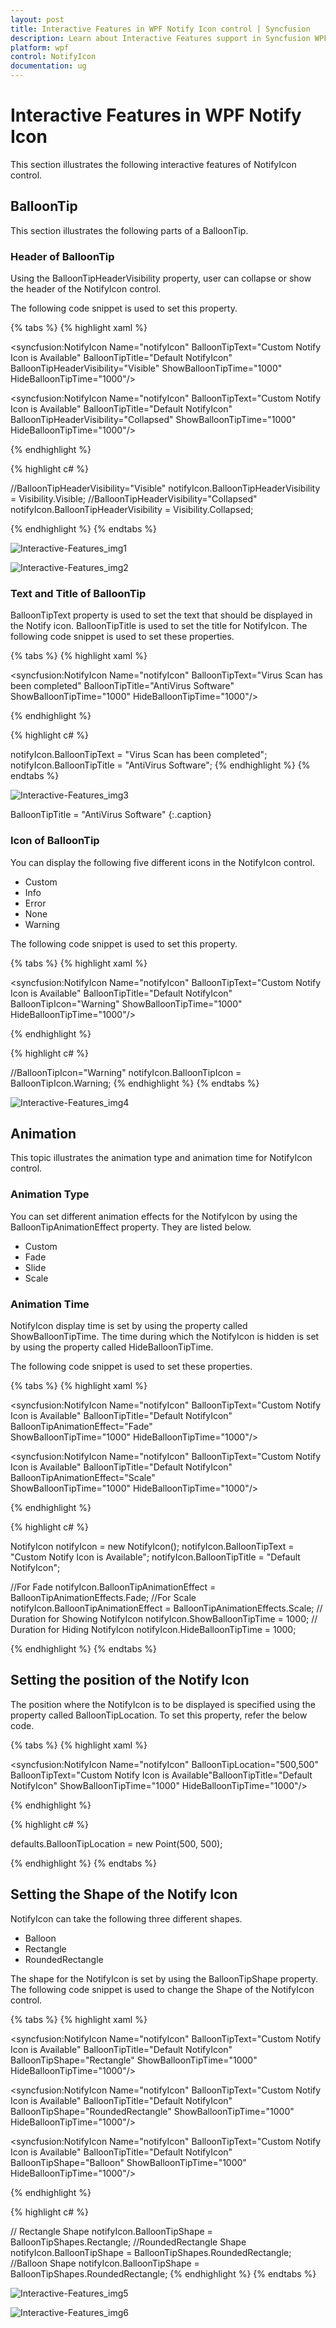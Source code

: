 ```yaml
---
layout: post
title: Interactive Features in WPF Notify Icon control | Syncfusion
description: Learn about Interactive Features support in Syncfusion WPF Notify Icon control and more.
platform: wpf
control: NotifyIcon
documentation: ug
---
```


# Interactive Features in WPF Notify Icon

This section illustrates the following interactive features of NotifyIcon control. 

## BalloonTip

This section illustrates the following parts of a BalloonTip.

### Header of BalloonTip

Using the BalloonTipHeaderVisibility property, user can collapse or show the header of the NotifyIcon control.

The following code snippet is used to set this property.

{% tabs %}
{% highlight xaml %}


<!--BalloonTipHeaderVisibility="Visible" -->
<syncfusion:NotifyIcon Name="notifyIcon" BalloonTipText="Custom Notify 
Icon is Available"  BalloonTipTitle="Default NotifyIcon" BalloonTipHeaderVisibility="Visible" 
ShowBalloonTipTime="1000" HideBalloonTipTime="1000"/>

<!--BalloonTipHeaderVisibility="Collapsed" -->
<syncfusion:NotifyIcon Name="notifyIcon" BalloonTipText="Custom Notify 
Icon is Available"  BalloonTipTitle="Default NotifyIcon" BalloonTipHeaderVisibility="Collapsed" 
ShowBalloonTipTime="1000" HideBalloonTipTime="1000"/>

{% endhighlight %}

{% highlight c# %}

//BalloonTipHeaderVisibility="Visible"
notifyIcon.BalloonTipHeaderVisibility = Visibility.Visible;
//BalloonTipHeaderVisibility="Collapsed"
notifyIcon.BalloonTipHeaderVisibility = Visibility.Collapsed;

{% endhighlight %}
{% endtabs %}


![Interactive-Features_img1](Interactive-Features_images/Interactive-Features_img1.jpeg)



![Interactive-Features_img2](Interactive-Features_images/Interactive-Features_img2.jpeg)



### Text and Title of BalloonTip

BalloonTipText property is used to set the text that should be displayed in the Notify icon. BalloonTipTitle is used to set the title for NotifyIcon. The following code snippet is used to set these properties.

{% tabs %}
{% highlight xaml %}


<syncfusion:NotifyIcon Name="notifyIcon" BalloonTipText="Virus Scan has been 
completed" BalloonTipTitle="AntiVirus Software" ShowBalloonTipTime="1000" 
HideBalloonTipTime="1000"/>

{% endhighlight %}

{% highlight c# %}


notifyIcon.BalloonTipText = "Virus Scan has been completed";
notifyIcon.BalloonTipTitle = "AntiVirus Software";
{% endhighlight %}
{% endtabs %}


![Interactive-Features_img3](Interactive-Features_images/Interactive-Features_img3.jpeg)



BalloonTipTitle = "AntiVirus Software"
{:.caption}

### Icon of BalloonTip

You can display the following five different icons in the NotifyIcon control. 

* Custom
* Info
* Error
* None
* Warning

The following code snippet is used to set this property.

{% tabs %}
{% highlight xaml %}

<!-- BalloonTipIcon="Warning" -->
<syncfusion:NotifyIcon Name="notifyIcon" BalloonTipText="Custom Notify 
Icon is Available"  BalloonTipTitle="Default NotifyIcon" BalloonTipIcon="Warning" 
ShowBalloonTipTime="1000" HideBalloonTipTime="1000"/>

{% endhighlight %}

{% highlight c# %}

//BalloonTipIcon="Warning"
notifyIcon.BalloonTipIcon = BalloonTipIcon.Warning;
{% endhighlight %}
{% endtabs %}


![Interactive-Features_img4](Interactive-Features_images/Interactive-Features_img4.jpeg)



## Animation

This topic illustrates the animation type and animation time for NotifyIcon control.

### Animation Type

You can set different animation effects for the NotifyIcon by using the BalloonTipAnimationEffect property. They are listed below.

* Custom
* Fade
* Slide
* Scale

### Animation Time

NotifyIcon display time is set by using the property called ShowBalloonTipTime. The time during which the NotifyIcon is hidden is set by using the property called HideBalloonTipTime.

The following code snippet is used to set these properties.

{% tabs %}
{% highlight xaml %}

<!-- For Fade -->
<syncfusion:NotifyIcon Name="notifyIcon" BalloonTipText="Custom Notify 
Icon is Available"  BalloonTipTitle="Default NotifyIcon" BalloonTipAnimationEffect="Fade"  
ShowBalloonTipTime="1000" HideBalloonTipTime="1000"/>

<!-- For Scale -->
<syncfusion:NotifyIcon Name="notifyIcon" BalloonTipText="Custom Notify 
Icon is Available"  BalloonTipTitle="Default NotifyIcon" BalloonTipAnimationEffect="Scale"  
ShowBalloonTipTime="1000" HideBalloonTipTime="1000"/>

{% endhighlight %}
 
{% highlight c# %}

NotifyIcon notifyIcon = new NotifyIcon();
notifyIcon.BalloonTipText = "Custom Notify Icon is Available";
notifyIcon.BalloonTipTitle = "Default NotifyIcon";

//For Fade
notifyIcon.BalloonTipAnimationEffect = BalloonTipAnimationEffects.Fade;
//For Scale
notifyIcon.BalloonTipAnimationEffect = BalloonTipAnimationEffects.Scale;
// Duration for Showing NotifyIcon
notifyIcon.ShowBalloonTipTime = 1000; 
// Duration for Hiding NotifyIcon
notifyIcon.HideBalloonTipTime = 1000;

{% endhighlight %}
{% endtabs %}

## Setting the position of the Notify Icon

The position where the NotifyIcon is to be displayed is specified using the property called BalloonTipLocation. To set this property, refer the below code.

{% tabs %}
{% highlight xaml %}

<syncfusion:NotifyIcon Name="notifyIcon" BalloonTipLocation="500,500" BalloonTipText="Custom Notify 
Icon is Available"BalloonTipTitle="Default NotifyIcon" 
ShowBalloonTipTime="1000" HideBalloonTipTime="1000"/>

{% endhighlight %}

{% highlight c# %}

defaults.BalloonTipLocation = new Point(500, 500);

{% endhighlight %}
{% endtabs %}

## Setting the Shape of the Notify Icon

NotifyIcon can take the following three different shapes.

* Balloon
* Rectangle
* RoundedRectangle

The shape for the NotifyIcon is set by using the BalloonTipShape property. The following code snippet is used to change the Shape of the NotifyIcon control.

{% tabs %}
{% highlight xaml %}

<!-- Rectangle Shape -->
<syncfusion:NotifyIcon Name="notifyIcon" BalloonTipText="Custom Notify 
Icon is Available"  BalloonTipTitle="Default NotifyIcon" BalloonTipShape="Rectangle"
ShowBalloonTipTime="1000" HideBalloonTipTime="1000"/>

<!-- RoundedRectangle Shape -->
<syncfusion:NotifyIcon Name="notifyIcon" BalloonTipText="Custom Notify 
Icon is Available"  BalloonTipTitle="Default NotifyIcon" BalloonTipShape="RoundedRectangle" 
ShowBalloonTipTime="1000" HideBalloonTipTime="1000"/>

<!-- Balloon Shape -->
<syncfusion:NotifyIcon Name="notifyIcon" BalloonTipText="Custom Notify 
Icon is Available"  BalloonTipTitle="Default NotifyIcon" BalloonTipShape="Balloon" 
ShowBalloonTipTime="1000" HideBalloonTipTime="1000"/>

{% endhighlight %}

{% highlight c# %}

// Rectangle Shape
notifyIcon.BalloonTipShape = BalloonTipShapes.Rectangle;
//RoundedRectangle Shape
notifyIcon.BalloonTipShape = BalloonTipShapes.RoundedRectangle;
//Balloon Shape
notifyIcon.BalloonTipShape = BalloonTipShapes.RoundedRectangle;
{% endhighlight %}
{% endtabs %}



![Interactive-Features_img5](Interactive-Features_images/Interactive-Features_img5.jpeg)


![Interactive-Features_img6](Interactive-Features_images/Interactive-Features_img6.jpeg)




